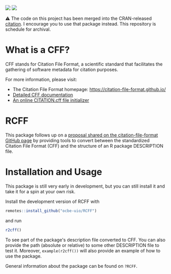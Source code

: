 [![](https://img.shields.io/github/last-commit/ocbe-uio/RCFF.svg)](https://github.com/ocbe-uio/RCFF/commits/S4)
[![](https://img.shields.io/badge/lifecycle-superseded-blue.svg)](https://lifecycle.r-lib.org/articles/stages.html#superseded)

:warning: The code on this project has been merged into the CRAN-released [citation](https://github.com/pik-piam/citation). I encourage you to use that package instead. This repository is schedule for archival.

# What is a CFF?

CFF stands for Citation File Format, a scientific standard that facilitates the gathering of software metadata for citation purposes.

For more information, please visit:

- The Citation File Format homepage: https://citation-file-format.github.io/
- [Detailed CFF documentation](https://github.com/citation-file-format/citation-file-format/blob/master/README.md)
- [An online CITATION.cff file initializer](https://citation-file-format.github.io/cff-initializer-javascript/)

# RCFF

This package follows up on a [proposal shared on the citation-file-format GitHub page](https://github.com/citation-file-format/citation-file-format/issues/110#issue-648726798)
by providing tools to convert between the standardized Citation File Format (CFF) and the structure of an R package DESCRIPTION file.

# Installation and Usage

This package is still very early in development, but you can still install it and take it for a spin at your own risk.

Install the development version of RCFF with

```r
remotes::install_github("ocbe-uio/RCFF")
```

and run

```r
r2cff()
```

To see part of the package's description file converted to CFF. You can also provide the path (absolute or relative) to some other DESCRIPTION file to test it. Moreover, `example(r2cff())` will also provide an example of how to use the package.

General information about the package can be found on `?RCFF`.
